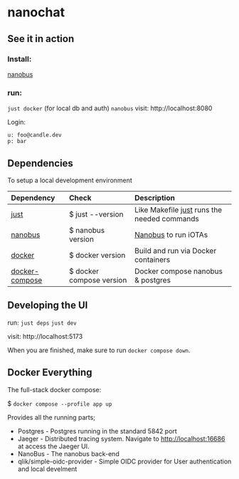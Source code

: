 # nanochat 

## See it in action
### Install: 
[nanobus]

### run:
`just docker` (for local db and auth)
`nanobus`
visit: http://localhost:8080

Login:
```
u: foo@candle.dev
p: bar
```

## Dependencies

To setup a local development environment

| Dependency       | Check                    | Description                                                |
|:---------------- |:------------------------ |:---------------------------------------------------------- |
| [just]           | $ just --version         | Like Makefile [just] runs the needed commands              |
| [nanobus]        | $ nanobus version        | [Nanobus](https://github.com/nanobus/nanobus) to run iOTAs |
| [docker]         | $ docker version         | Build and run via Docker containers                        |
| [docker-compose] | $ docker compose version | Docker compose nanobus & postgres                          |

## Developing the UI
run:
`just deps`
`just dev`

visit: http://localhost:5173

When you are finished, make sure to run `docker compose down`.

## Docker Everything

The full-stack docker compose:

$ `docker compose --profile app up`

Provides all the running parts;

- Postgres - Postgres running in the standard 5842 port
- Jaeger - Distributed tracing system. Navigate to [http://localhost:16686](http://localhost:16686) at access the Jaeger UI.
- NanoBus - The nanobus back-end
- qlik/simple-oidc-provider - Simple OIDC provider for User authentication and local develment


[apex]: https://apexlang.io/docs/getting-started
[apexlang.io]: https://apexlang.io
[docker]: https://docs.docker.com/engine/install/
[docker-compose]: https://docs.docker.com/compose/install/
[go]: https://go.dev/doc/install
[iota]: https://github.com/nanobus/iOTA
[iotas]: https://github.com/nanobus/iOTA
[just]: https://github.com/casey/just#Installation
[nanobus]: https://github.com/nanobus/nanobus#Install
[npm]: https://docs.npmjs.com/downloading-and-installing-node-js-and-npm
[npx]: https://www.npmjs.com/package/npx#Install
[postgres]: https://www.postgresql.org/download/
[postgresql database]: https://www.postgresql.org/
[rust]: https://rustup.rs/
